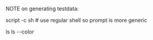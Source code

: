 NOTE on generating testdata:

script -c sh  # use regular shell so prompt is more generic

ls
ls --color
